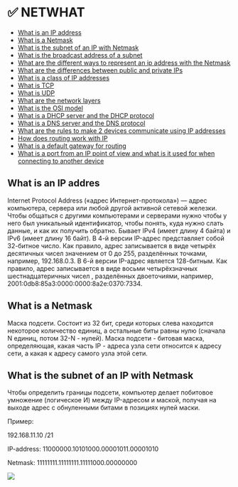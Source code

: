 # :white_check_mark: NETWHAT

- [What is an IP address](#p1)
- [What is a Netmask](#p2)
- [What is the subnet of an IP with Netmask](#p3)
- [What is the broadcast address of a subnet](#p4)
- [What are the different ways to represent an ip address with the Netmask](#p5)
- [What are the differences between public and private IPs](#p6)
- [What is a class of IP addresses](#p7)
- [What is TCP](#p8)
- [What is UDP](#p9)
- [What are the network layers](#p10)
- [What is the OSI model](#p11)
- [What is a DHCP server and the DHCP protocol](#p12)
- [What is a DNS server and the DNS protocol](#p13)
- [What are the rules to make 2 devices communicate using IP addresses](#p14)
- [How does routing work with IP](#p15)
- [What is a default gateway for routing](#p16)
- [What is a port from an IP point of view and what is it used for when connecting to another device](#p17)

## What is an IP addres <a name="p1"></a>

Internet Protocol Address («адрес Интернет-протокола») — адрес компьютера, сервера или любой другой активной сетевой железки. Чтобы общаться с другими компьютерами и серверами нужно чтобы у него был уникальный идентификатор, чтобы понять, куда нужно слать данные, и как их получить обратно.
Бывает IPv4 (имеет длину 4 байта) и IPv6 (имеет длину 16 байт).
В 4-й версии IP-адрес представляет собой 32-битное число. Как правило, адрес записывается в виде четырёх десятичных чисел значением от 0 до 255, разделённых точками, например, 192.168.0.3.
В 6-й версии IP-адрес является 128-битным. Как правило, адрес записывается в виде восьми четырёхзначных шестнадцатеричных чисел , разделённых двоеточиями, например, 2001:0db8:85a3:0000:0000:8a2e:0370:7334.

## What is a Netmask <a name="p2"></a>

Маска подсети. Состоит из 32 бит, среди которых слева находится некоторое количество единиц, а остальные биты равны нулю (сначала N единиц, потом 32-N - нулей). Маска подсети - битовая маска, определяющая, какая часть IP - адреса узла сети относится к адресу сети, а какая к адресу самого узла этой сети.

## What is the subnet of an IP with Netmask <a name="p3"></a>

Чтобы определить границы подсети, компьютер делает побитовое умножение (логическое И) между IP-адресом и маской, получая на выходе адрес с обнуленными битами в позициях нулей маски.

Пример:

192.168.11.10 /21

IP-address: 11000000.10101000.00001011.00001010

Netmask: 11111111.11111111.11111000.00000000

![](https://github.com/ntomika/netwhat/main/img/subnetIP.png) 
